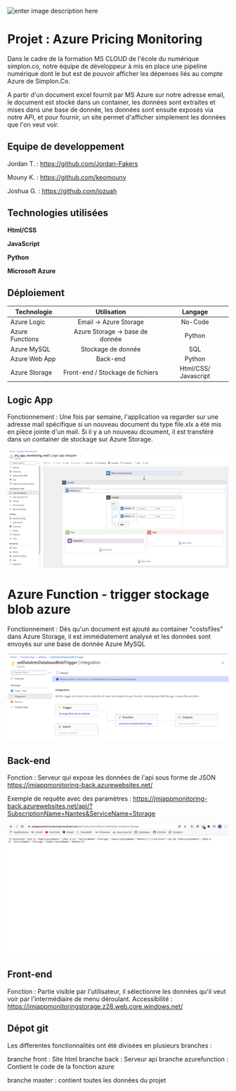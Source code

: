 

![enter image description here](https://qbd.eu/wp-content/uploads/azure-logo.png)
# Projet : Azure Pricing Monitoring

Dans le cadre de la formation MS CLOUD de l'école du numérique simplon.co, notre équipe de développeur à mis en place une pipeline numérique dont le but est de pouvoir afficher les dépenses liés au compte Azure de Simplon.Co.

A partir d'un document excel fournit par MS Azure sur notre adresse email, le document est stocké dans un container, les données sont extraites et mises dans une base de donnée, les données sont ensuite exposés via notre API, et pour fournir, un site permet d'afficher simplement les données que l'on veut voir.

## Equipe de developpement
Jordan T. : https://github.com/Jordan-Fakers

Mouny K. : https://github.com/keomouny

Joshua G. : https://github.com/jozuah

## Technologies utilisées

**Html/CSS**

**JavaScript**

**Python**

**Microsoft Azure** 

## Déploiement


| Technologie | Utilisation | Langage |
|---|:---:|:---:|
| Azure Logic      | Email -> Azure Storage | No-Code |
| Azure Functions | Azure Storage -> base de donnée      |    Python |
| Azure MySQL     | Stockage de donnée      |  SQL |
|  Azure Web App  |    Back-end  | Python |
|  Azure Storage  |    Front-end / Stockage de fichiers  | Html/CSS/ Javascript |

## Logic App 

Fonctionnement : Une fois par semaine, l'application va regarder sur une adresse mail spécifique si un nouveau document du type file.xlx a été mis en pièce jointe d'un mail. Si il y a un nouveau dcoument, il est transféré dans un container de stockage sur Azure Storage.

![enter image description here](https://github.com/jozuah/devcloud_simplon_JMJ_APP_Monitoring/blob/master/images_readme/logicapp.png)

# Azure Function - trigger stockage blob azure

Fonctionnement : Dès qu'un document est ajouté au container "costsfiles" dans Azure Storage, il est immédiatement analysé et les données sont envoyés sur une base de donnée Azure MySQL

![enter image description here](https://github.com/jozuah/devcloud_simplon_JMJ_APP_Monitoring/blob/master/images_readme/azurefunction.png)

## Back-end 

Fonction : Serveur qui expose les données de l'api sous forme de JSON
https://jmjappmonitoring-back.azurewebsites.net/

Exemple de requête avec des paramètres :
https://jmjappmonitoring-back.azurewebsites.net/api/?SubscriptionName=Nantes&ServiceName=Storage

![enter image description here](https://github.com/jozuah/devcloud_simplon_JMJ_APP_Monitoring/blob/master/images_readme/back_end.png)

## Front-end

Fonction : Partie visible par l'utilisateur, il sélectionne les données qu'il veut voir par l'intermédiaire de menu déroulant.
Accessibilité : https://jmjappmonitoringstorage.z28.web.core.windows.net/


## Dépot git

Les differentes fonctionnalités ont été divisées en plusieurs branches :

branche front : Site html
branche back : Serveur api 
branche azurefunction : Contient le code de la fonction azure

branche master : contient toutes les données du projet


